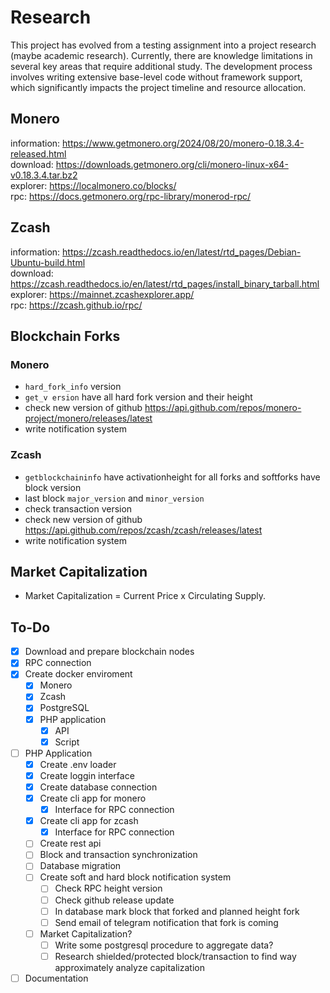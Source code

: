 # Research
This project has evolved from a testing assignment into a project research (maybe academic research). Currently, there are knowledge limitations in several key areas that require additional study. The development process involves writing extensive base-level code without framework support, which significantly impacts the project timeline and resource allocation.

## Monero
information: https://www.getmonero.org/2024/08/20/monero-0.18.3.4-released.html  
download: https://downloads.getmonero.org/cli/monero-linux-x64-v0.18.3.4.tar.bz2  
explorer: https://localmonero.co/blocks/  
rpc: https://docs.getmonero.org/rpc-library/monerod-rpc/

## Zcash
information: https://zcash.readthedocs.io/en/latest/rtd_pages/Debian-Ubuntu-build.html  
download: https://zcash.readthedocs.io/en/latest/rtd_pages/install_binary_tarball.html  
explorer: https://mainnet.zcashexplorer.app/  
rpc: https://zcash.github.io/rpc/

## Blockchain Forks
### Monero
- `hard_fork_info` version
- `get_v ersion` have all hard fork version and their height
- check new version of github https://api.github.com/repos/monero-project/monero/releases/latest
- write notification system

### Zcash
- `getblockchaininfo` have activationheight for all forks and softforks have block version
- last block `major_version` and `minor_version `
- check transaction version
- check new version of github https://api.github.com/repos/zcash/zcash/releases/latest
- write notification system

## Market Capitalization
- Market Capitalization = Current Price x Circulating Supply.

## To-Do
- [x] Download and prepare blockchain nodes  
- [x] RPC connection
- [x] Create docker enviroment
    - [x] Monero
    - [x] Zcash
    - [x] PostgreSQL
    - [x] PHP application
        - [x] API
        - [x] Script
- [ ] PHP Application
    - [x] Create .env loader
    - [x] Create loggin interface
    - [x] Create database connection
    - [x] Create cli app for monero
        - [x] Interface for RPC connection
    - [x] Create cli app for zcash
        - [x] Interface for RPC connection
    - [ ] Create rest api
    - [ ] Block and transaction synchronization
    - [ ] Database migration
    - [ ] Create soft and hard block notification system
        - [ ] Check RPC height version
        - [ ] Check github release update
        - [ ] In database mark block that forked and planned height fork
        - [ ] Send email of telegram notification that fork is coming
    - [ ] Market Capitalization?
        - [ ] Write some postgresql procedure to aggregate data?
        - [ ] Research shielded/protected block/transaction to find way approximately analyze capitalization
- [ ] Documentation